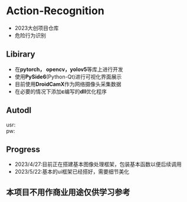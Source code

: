 # Action-Recognition
* 2023大创项目仓库
* 危险行为识别
## Libirary
* 在**pytorch， opencv，yolov5**等库上进行开发
* 使用**PySide6**(Python-Qt)进行可视化界面展示
* 目前使用**DroidCamX**作为网络摄像头采集数据
* 在必要的情况下添加**c**编写的**dll**优化程序
## Autodl 
usr: <br>
pw: 
## Progress
* 2023/4/27:目前正在搭建基本图像处理框架，包装基本函数以便后续调用
* 2023/5/22:基本的ui框架已经搭好，需要细节美化
## 本项目不用作商业用途仅供学习参考
